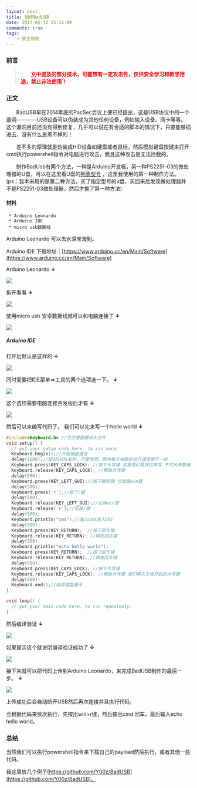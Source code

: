 ```yaml
---
layout: post
title: 制作BadUSB
date: 2017-05-12 15:14:09
comments: true
tags:
	- 安全攻防
---
```



### 前言
><font color="#ff0000">&nbsp;&nbsp;&nbsp;&nbsp;&nbsp;&nbsp;&nbsp;**文中提及的部分技术，可能带有一定攻击性，仅供安全学习和教学用途，禁止非法使用！**</font>


### 正文
&nbsp;&nbsp;&nbsp;&nbsp;&nbsp;&nbsp;&nbsp;BadUSB早在2014年底的PacSec会议上便已经提出，这是USB协议中的一个漏洞————USB设备可以伪装成为其他任何设备，例如输入设备、网卡等等。这个漏洞目前还没有得到修复，几乎可以说在有合适的脚本的情况下，只要能够插进去，没有什么是黑不掉的！<!--more-->

&nbsp;&nbsp;&nbsp;&nbsp;&nbsp;&nbsp;&nbsp;差不多的原理就是伪装成HID设备如键盘或者鼠标，然后模拟键盘按键来打开cmd执行powershell指令对电脑进行攻击，而且这种攻击是无法拦截的。

&nbsp;&nbsp;&nbsp;&nbsp;&nbsp;&nbsp;&nbsp;制作BadUsb有两个方法，一种是Arduino开发板，另一种PS2251-03的微处理器的U盘，可以在这里看U盘的[列表型号](https://github.com/brandonlw/Psychson/wiki/Known-Supported-Devices) ，这里我使用的第一种制作方法。
(ps：我本来用的是第二种方法，买了指定型号的u盘，买回来后发现微处理器并不是PS2251-03微处理器，然后才换了第一种方法)


#### 材料

	 * Arduino Leonardo
	 * Arduino IDE 
	 * micro usb数据线

Arduino Leonardo 可以去水深宝淘到。

Arduino IDE 下载地址：[https://www.arduino.cc/en/Main/Software](https://www.arduino.cc/en/Main/Software)

Arduino Leonardo **↓**

 ![](/images/pasted-123.jpg)

拆开看看 **↓**

![](/images/pasted-124.jpg)

使用micro usb 安卓数据线就可以和电脑连接了  **↓**

![](/images/pasted-125.jpg)

##### Arduino IDE

打开后默认是这样的  **↓**

![](/images/pasted-126.jpg)

同时需要把IDE菜单=>工具的两个选项选一下。 **↓**

![](/images/pasted-127.jpg)


这个选项需要电脑连接开发板后才有  **↓**

![](/images/pasted-128.jpg)

然后可以来编写代码了。 
我们可以先来写一个hello world  **↓**

```c
#include<Keyboard.h> //包含键盘模块头文件
void setup() {
  // put your setup code here, to run once:
  Keyboard.begin();//开始键盘通信
  delay(1000);//延时1000毫秒，不要太短，因为每天电脑的运行速度都不一样
  Keyboard.press(KEY_CAPS_LOCK); //按下大写键 这里我们最好这样写 不然大多数电脑在中文输入的情况下就会出现问题
  Keyboard.release(KEY_CAPS_LOCK); //释放大写键
  delay(500);
  Keyboard.press(KEY_LEFT_GUI);//按下徽标键 也就是win键
  delay(500);
  Keyboard.press('r');//按下r键
  delay(500);
  Keyboard.release(KEY_LEFT_GUI);//松掉win键
  Keyboard.release('r');//松掉r键
  delay(500);
  Keyboard.println("cmd");//输入cmd进入DOS
  delay(500);
  Keyboard.press(KEY_RETURN);  //按下回车键
  Keyboard.release(KEY_RETURN); //释放回车键
  delay(500);
  Keyboard.println("echo hello world");
  Keyboard.press(KEY_RETURN);  //按下回车键
  Keyboard.release(KEY_RETURN); //释放回车键
  delay(500);
  Keyboard.press(KEY_CAPS_LOCK); //按下大写键
  Keyboard.release(KEY_CAPS_LOCK); //释放大写键 我们再次关闭开启的大写键
  delay(500);
  Keyboard.end();//结束键盘通讯
}

void loop() {
  // put your main code here, to run repeatedly:
}

```

然后编译验证  **↓**

![](/images/pasted-129.jpg)

如果提示这个就说明编译验证成功了  **↓**

![](/images/pasted-130.jpg)

接下来就可以把代码上传到Arduino Leonardo，来完成BadUSB制作的最后一步。  **↓**

![](/images/pasted-131.jpg)

上传成功后会自动断开USB然后再次连接并且执行代码。

会根据代码来依次执行，先按出win+r键，然后按出cmd 回车，最后输入echo hello world。

### 总结

当然我们可以执行powershell指令来下载自己的payload然后执行，或者其他一些代码。

我这里放几个例子[https://github.com/Y00z/BadUSB](https://github.com/Y00z/BadUSB)。



